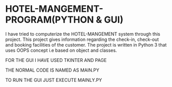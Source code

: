 # HOTEL-MANGEMENT-PROGRAM(PYTHON & GUI) 
I have tried to computerize the HOTEL-MANGEMENT system through this project.
This project gives information regarding the check-in, check-out and booking facilities of the customer.
The project is written in Python 3 that uses OOPS concept i.e based on object and classes.

FOR THE GUI I HAVE USED TKINTER AND PAGE

THE NORMAL CODE IS NAMED AS MAIN.PY

TO RUN THE GUI JUST EXECUTE MAINLY.PY
